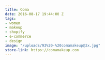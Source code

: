 ```yaml
---
title: Coma
date: 2016-08-17 19:44:00 Z
tags:
- women
- makeup
- shopify
- e-commerce
- design
image: "/uploads/93%20-%20comamakeup@2x.jpg"
store-link: https://comamakeup.com
---
```


